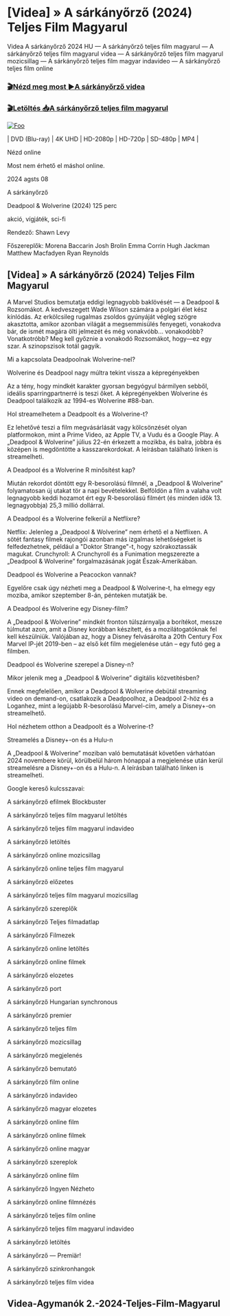 <h1 tabindex="-1" class="heading-element" dir="auto">[Videa] » A sárkányőrző (2024) Teljes Film Magyarul </h1>

Videa A sárkányőrző 2024 HU — A sárkányőrző teljes film magyarul — A sárkányőrző teljes film magyarul videa — A sárkányőrző teljes film magyarul mozicsillag — A sárkányőrző teljes film magyar indavideo — A sárkányőrző teljes film online

<h3><a href="https://dmov.fun/movie/588648/dragonkeeper-gityub" rel="nofollow">🎬Nézd meg most ►A sárkányőrző videa</a></h3>

<h3><a href="https://dmov.fun/movie/588648/dragonkeeper-gityub" rel="nofollow">🎬Letöltés 📥A sárkányőrző teljes film magyarul</a></h3>

<a href="https://dmov.fun/movie/588648/dragonkeeper-gityub" rel="nofollow"><img src="https://camo.githubusercontent.com/917e6ed5c302499242165dcc02bdbce85c075fd21b35918eb9c0b771855261b8/68747470733a2f2f7374617469632e7769787374617469632e636f6d2f6d656469612f6232343966395f61646163386637306662336634356238383639313639366337376465313866337e6d76322e676966" alt="Foo" style="max-width: 100%;"></a>


| DVD (Blu-ray) | 4K UHD | HD-2080p | HD-720p | SD-480p | MP4 |

Nézd online

Most nem érhető el máshol online.

2024 agsts 08

A sárkányőrző

Deadpool & Wolverine (2024) 125 perc

akció, vígjáték, sci-fi

Rendező: Shawn Levy

Főszereplők: Morena Baccarin Josh Brolin Emma Corrin Hugh Jackman Matthew Macfadyen Ryan Reynolds

## [Videa] » A sárkányőrző (2024) Teljes Film Magyarul

A Marvel Studios bemutatja eddigi legnagyobb baklövését — a Deadpool & Rozsomákot. A kedveszegett Wade Wilson számára a polgári élet kész kínlódás. Az erkölcsileg rugalmas zsoldos gyúnyáját végleg szögre akasztotta, amikor azonban világát a megsemmisülés fenyegeti, vonakodva bár, de ismét magára ölti jelmezét és még vonakvóbb... vonakodóbb? Vonatkotróbb? Meg kell győznie a vonakodó Rozsomákot, hogy—ez egy szar. A szinopszisok totál gagyik.

Mi a kapcsolata Deadpoolnak Wolverine-nel?

Wolverine és Deadpool nagy múltra tekint vissza a képregényekben

Az a tény, hogy mindkét karakter gyorsan begyógyul bármilyen sebből, ideális sparringpartnerré is teszi őket. A képregényekben Wolverine és Deadpool találkozik az 1994-es Wolverine #88-ban.

Hol streamelhetem a Deadpoolt és a Wolverine-t?

Ez lehetővé teszi a film megvásárlását vagy kölcsönzését olyan platformokon, mint a Prime Video, az Apple TV, a Vudu és a Google Play. A „Deadpool & Wolverine” július 22-én érkezett a mozikba, és balra, jobbra és középen is megdöntötte a kasszarekordokat. A leírásban található linken is streamelheti.

A Deadpool és a Wolverine R minősítést kap?

Miután rekordot döntött egy R-besorolású filmnél, a „Deadpool & Wolverine” folyamatosan új utakat tör a napi bevételekkel. Belföldön a film a valaha volt legnagyobb keddi hozamot ért egy R-besorolású filmért (és minden idők 13. legnagyobbja) 25,3 millió dollárral.

A Deadpool és a Wolverine felkerül a Netflixre?

Netflix: Jelenleg a „Deadpool & Wolverine” nem érhető el a Netflixen. A sötét fantasy filmek rajongói azonban más izgalmas lehetőségeket is felfedezhetnek, például a "Doktor Strange"-t, hogy szórakoztassák magukat. Crunchyroll: A Crunchyroll és a Funimation megszerezte a „Deadpool & Wolverine” forgalmazásának jogát Észak-Amerikában.

Deadpool és Wolverine a Peacockon vannak?

Egyelőre csak úgy nézheti meg a Deadpool & Wolverine-t, ha elmegy egy moziba, amikor szeptember 8-án, pénteken mutatják be.

A Deadpool és Wolverine egy Disney-film?

A „Deadpool & Wolverine” mindkét fronton túlszárnyalja a borítékot, messze túlmutat azon, amit a Disney korábban készített, és a mozilátogatóknak fel kell készülniük. Valójában az, hogy a Disney felvásárolta a 20th Century Fox Marvel IP-jét 2019-ben – az első két film megjelenése után – egy futó geg a filmben.

Deadpool és Wolverine szerepel a Disney-n?

Mikor jelenik meg a „Deadpool & Wolverine” digitális közvetítésben?

Ennek megfelelően, amikor a Deadpool & Wolverine debütál streaming video on demand-on, csatlakozik a Deadpoolhoz, a Deadpool 2-höz és a Loganhez, mint a legújabb R-besorolású Marvel-cím, amely a Disney+-on streamelhető.

Hol nézhetem otthon a Deadpoolt és a Wolverine-t?

Streamelés a Disney+-on és a Hulu-n

A „Deadpool & Wolverine” moziban való bemutatását követően várhatóan 2024 novembere körül, körülbelül három hónappal a megjelenése után kerül streamelésre a Disney+-on és a Hulu-n. A leírásban található linken is streamelheti.

Google kereső kulcsszavai:

A sárkányőrző efilmek Blockbuster

A sárkányőrző teljes film magyarul letöltés

A sárkányőrző teljes film magyarul indavideo

A sárkányőrző letöltés

A sárkányőrző online mozicsillag

A sárkányőrző online teljes film magyarul

A sárkányőrző előzetes

A sárkányőrző teljes film magyarul mozicsillag

A sárkányőrző szereplők

A sárkányőrző Teljes filmadatlap

A sárkányőrző Filmezek

A sárkányőrző online letöltés

A sárkányőrző online filmek

A sárkányőrző elozetes

A sárkányőrző port

A sárkányőrző Hungarian synchronous

A sárkányőrző premier

A sárkányőrző teljes film

A sárkányőrző mozicsillag

A sárkányőrző megjelenés

A sárkányőrző bemutató

A sárkányőrző film online

A sárkányőrző indavideo

A sárkányőrző magyar elozetes

A sárkányőrző online film

A sárkányőrző online filmek

A sárkányőrző online magyar

A sárkányőrző szereplok

A sárkányőrző online film

A sárkányőrző Ingyen Nézheto

A sárkányőrző online filmnézés

A sárkányőrző teljes film online

A sárkányőrző teljes film magyarul indavideo

A sárkányőrző letöltés

A sárkányőrző — Premiär!

A sárkányőrző szinkronhangok

A sárkányőrző teljes film videa

## Videa-Agymanók 2.-2024-Teljes-Film-Magyarul
